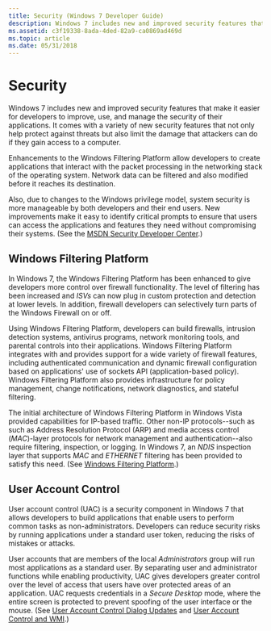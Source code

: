 ```yaml
---
title: Security (Windows 7 Developer Guide)
description: Windows 7 includes new and improved security features that make it easier for developers to improve, use, and manage the security of their applications.
ms.assetid: c3f19338-8ada-4ded-82a9-ca0869ad469d
ms.topic: article
ms.date: 05/31/2018
---
```


# Security

Windows 7 includes new and improved security features that make it easier for developers to improve, use, and manage the security of their applications. It comes with a variety of new security features that not only help protect against threats but also limit the damage that attackers can do if they gain access to a computer.

Enhancements to the Windows Filtering Platform allow developers to create applications that interact with the packet processing in the networking stack of the operating system. Network data can be filtered and also modified before it reaches its destination.

Also, due to changes to the Windows privilege model, system security is more manageable by both developers and their end users. New improvements make it easy to identify critical prompts to ensure that users can access the applications and features they need without compromising their systems. (See the [MSDN Security Developer Center](https://msdn.microsoft.com/security/default.aspx).)

## Windows Filtering Platform

In Windows 7, the Windows Filtering Platform has been enhanced to give developers more control over firewall functionality. The level of filtering has been increased and *ISVs* can now plug in custom protection and detection at lower levels. In addition, firewall developers can selectively turn parts of the Windows Firewall on or off.

Using Windows Filtering Platform, developers can build firewalls, intrusion detection systems, antivirus programs, network monitoring tools, and parental controls into their applications. Windows Filtering Platform integrates with and provides support for a wide variety of firewall features, including authenticated communication and dynamic firewall configuration based on applications' use of sockets API (application-based policy). Windows Filtering Platform also provides infrastructure for policy management, change notifications, network diagnostics, and stateful filtering.

The initial architecture of Windows Filtering Platform in Windows Vista provided capabilities for IP-based traffic. Other non-IP protocols--such as such as Address Resolution Protocol (ARP) and media access control (*MAC*)-layer protocols for network management and authentication--also require filtering, inspection, or logging. In Windows 7, an *NDIS* inspection layer that supports *MAC* and *ETHERNET* filtering has been provided to satisfy this need. (See [Windows Filtering Platform](https://msdn.microsoft.com/library/aa366510.aspx).)

## User Account Control

User account control (UAC) is a security component in Windows 7 that allows developers to build applications that enable users to perform common tasks as non-administrators. Developers can reduce security risks by running applications under a standard user token, reducing the risks of mistakes or attacks.

User accounts that are members of the local *Administrators* group will run most applications as a standard user. By separating user and administrator functions while enabling productivity, UAC gives developers greater control over the level of access that users have over protected areas of an application. UAC requests credentials in a *Secure Desktop* mode, where the entire screen is protected to prevent spoofing of the user interface or the mouse. (See [User Account Control Dialog Updates](https://msdn.microsoft.com/library/dd371774(VS.85).aspx) and [User Account Control and WMI](https://msdn.microsoft.com/library/aa826699.aspx).)

 

 




